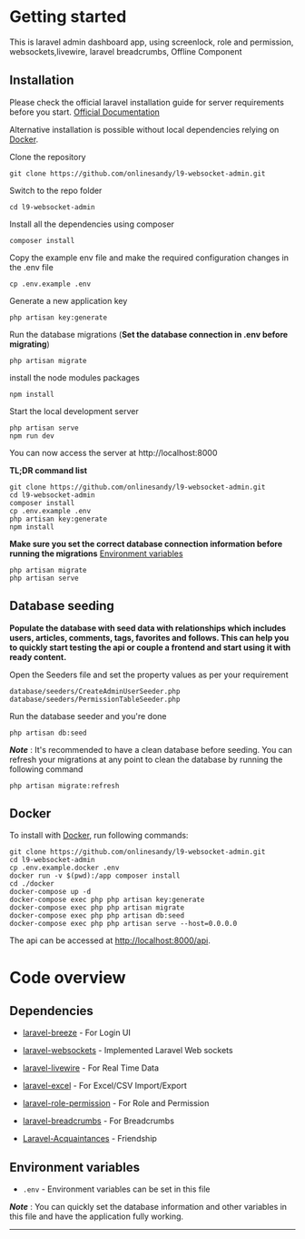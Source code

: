 # Getting started
This is laravel admin dashboard app, using screenlock, role and permission, websockets,livewire, laravel breadcrumbs, Offline Component

## Installation

Please check the official laravel installation guide for server requirements before you start. [Official Documentation](https://laravel.com/docs/9.x)

Alternative installation is possible without local dependencies relying on [Docker](#docker). 

Clone the repository

    git clone https://github.com/onlinesandy/l9-websocket-admin.git

Switch to the repo folder

    cd l9-websocket-admin

Install all the dependencies using composer

    composer install

Copy the example env file and make the required configuration changes in the .env file

    cp .env.example .env

Generate a new application key

    php artisan key:generate

Run the database migrations (**Set the database connection in .env before migrating**)

    php artisan migrate
    
install the node modules packages 

    npm install    

Start the local development server

    php artisan serve
    npm run dev

You can now access the server at http://localhost:8000

**TL;DR command list**

    git clone https://github.com/onlinesandy/l9-websocket-admin.git
    cd l9-websocket-admin
    composer install
    cp .env.example .env
    php artisan key:generate 
    npm install
    
**Make sure you set the correct database connection information before running the migrations** [Environment variables](#environment-variables)

    php artisan migrate
    php artisan serve

## Database seeding

**Populate the database with seed data with relationships which includes users, articles, comments, tags, favorites and follows. This can help you to quickly start testing the api or couple a frontend and start using it with ready content.**

Open the Seeders file and set the property values as per your requirement

    database/seeders/CreateAdminUserSeeder.php
    database/seeders/PermissionTableSeeder.php
    

Run the database seeder and you're done

    php artisan db:seed

***Note*** : It's recommended to have a clean database before seeding. You can refresh your migrations at any point to clean the database by running the following command

    php artisan migrate:refresh
    
## Docker

To install with [Docker](https://www.docker.com), run following commands:

```
git clone https://github.com/onlinesandy/l9-websocket-admin.git
cd l9-websocket-admin
cp .env.example.docker .env
docker run -v $(pwd):/app composer install
cd ./docker
docker-compose up -d
docker-compose exec php php artisan key:generate
docker-compose exec php php artisan migrate
docker-compose exec php php artisan db:seed
docker-compose exec php php artisan serve --host=0.0.0.0
```

The api can be accessed at [http://localhost:8000/api](http://localhost:8000/api).

# Code overview

## Dependencies

- [laravel-breeze](https://laravel.com/docs/9.x/starter-kits#breeze-and-blade) - For Login UI

- [laravel-websockets](https://beyondco.de/docs/laravel-websockets/getting-started/introduction) - Implemented Laravel Web sockets
- [laravel-livewire](https://laravel-livewire.com) - For Real Time Data 
- [laravel-excel](https://docs.laravel-excel.com/3.1/exports/export-formats.html) - For Excel/CSV Import/Export 
- [laravel-role-permission](https://spatie.be/docs/laravel-permission/v5/installation-laravel) - For Role and Permission
- [laravel-breadcrumbs](https://github.com/diglactic/laravel-breadcrumbs) - For Breadcrumbs
- [Laravel-Acquaintances](https://github.com/multicaret/laravel-acquaintances) - Friendship


## Environment variables

- `.env` - Environment variables can be set in this file

***Note*** : You can quickly set the database information and other variables in this file and have the application fully working.

----------
